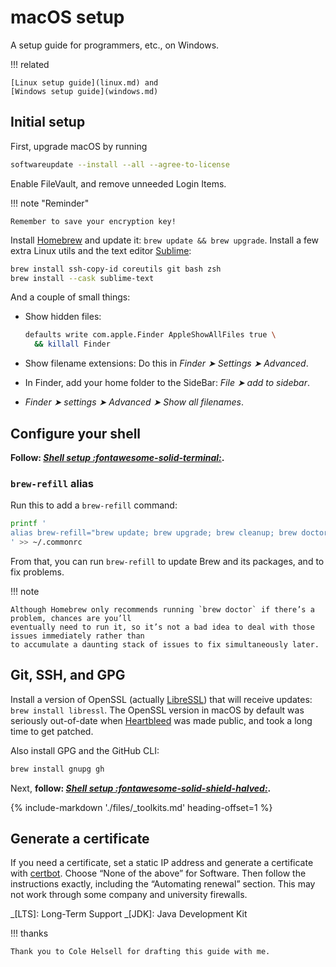 # macOS setup

<!--
SPDX-FileCopyrightText: Copyright 2017-2024, Douglas Myers-Turnbull
SPDX-PackageHomePage: https://dmyersturnbull.github.io
SPDX-License-Identifier: CC-BY-SA-4.0
-->

A setup guide for programmers, etc., on Windows.

!!! related

    [Linux setup guide](linux.md) and
    [Windows setup guide](windows.md)

## Initial setup

First, upgrade macOS by running

```bash
softwareupdate --install --all --agree-to-license
```

Enable FileVault, and remove unneeded Login Items.

!!! note "Reminder"

    Remember to save your encryption key!

Install [Homebrew](https://brew.sh/) and update it: `brew update && brew upgrade`.
Install a few extra Linux utils and the text editor [Sublime](https://www.sublimetext.com/):

```bash
brew install ssh-copy-id coreutils git bash zsh
brew install --cask sublime-text
```

And a couple of small things:

- Show hidden files:

  ```bash
  defaults write com.apple.Finder AppleShowAllFiles true \
    && killall Finder
  ```

- Show filename extensions: Do this in _Finder ➤ Settings ➤ Advanced_.
- In Finder, add your home folder to the SideBar: _File ➤ add to sidebar_.
- _Finder ➤ settings ➤ Advanced ➤ Show all filenames_.

## Configure your shell

**Follow: _[Shell setup :fontawesome-solid-terminal:](nix-shells.md)_.**

### `brew-refill` alias

Run this to add a `brew-refill` command:

```bash
printf '
alias brew-refill="brew update; brew upgrade; brew cleanup; brew doctor"
' >> ~/.commonrc
```

From that, you can run `brew-refill` to update Brew and its packages, and to fix problems.

!!! note

    Although Homebrew only recommends running `brew doctor` if there’s a problem, chances are you’ll
    eventually need to run it, so it’s not a bad idea to deal with those issues immediately rather than
    to accumulate a daunting stack of issues to fix simultaneously later.

## Git, SSH, and GPG

Install a version of OpenSSL (actually [LibreSSL](https://www.libressl.org/)) that will receive updates:
`brew install libressl`.
The OpenSSL version in macOS by default was seriously out-of-date when
[Heartbleed](https://heartbleed.com/) was made public, and took a long time to get patched.

Also install GPG and the GitHub CLI:

```bash
brew install gnupg gh
```

Next, **follow: _[Shell setup :fontawesome-solid-shield-halved:](git-ssh-and-gpg.md)_.**

<!-- Toolkits; e.g. Java and Rust -->

{%
  include-markdown './files/_toolkits.md'
  heading-offset=1
%}

## Generate a certificate

If you need a certificate, set a static IP address and generate a certificate with
[certbot](https://certbot.eff.org/).
Choose “None of the above” for Software.
Then follow the instructions exactly, including the “Automating renewal” section.
This may not work through some company and university firewalls.

_[LTS]: Long-Term Support
_[JDK]: Java Development Kit

!!! thanks

    Thank you to Cole Helsell for drafting this guide with me.
